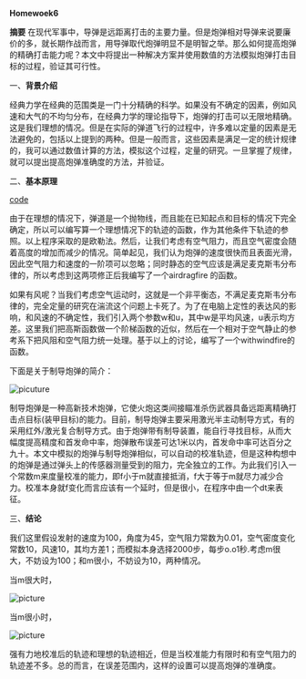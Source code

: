 **Homewoek6**

**摘要**
  在现代军事中，导弹是远距离打击的主要力量。但是炮弹相对导弹来说要廉价的多，就长期作战而言，用导弹取代炮弹明显不是明智之举。那么如何提高炮弹的精确打击能力呢？本文中将提出一种解决方案并使用数值的方法模拟炮弹打击目标的过程，验证其可行性。
  
  一、**背景介绍**

经典力学在经典的范围类是一门十分精确的科学。如果没有不确定的因素，例如风速和大气的不均匀分布，在经典力学的理论指导下，炮弹的打击可以无限地精确。这是我们理想的情况。但是在实际的弹道飞行的过程中，许多难以定量的因素是无法避免的，包括以上提到的两种。但是一般而言，这些因素是满足一定的统计规律的，我可以通过数值计算的方法，模拟这个过程，定量的研究。一旦掌握了规律，就可以提出提高炮弹准确度的方法，并验证。
  
二、**基本原理**

[code](https://raw.githubusercontent.com/Neoofchina/computationalphysics_N2013301020048/master/program/cannon.py)

由于在理想的情况下，弹道是一个抛物线，而且能在已知起点和目标的情况下完全确定，所以可以编写算一个理想情况下的轨迹的函数，作为其他条件下轨迹的参照。以上程序采取的是欧勒法。然后，让我们考虑有空气阻力，而且空气密度会随着高度的增加而减少的情况。简单起见，我们认为炮弹的速度很快而且表面光滑，因此空气阻力和速度的一阶项可以忽略；同时静态的空气应该是满足麦克斯韦分布律的，所以考虑到这两项修正后我编写了一个airdragfire
的函数。

如果有风呢？当我们考虑空气运动时，这就是一个非平衡态，不满足麦克斯韦分布律的，完全定量的研究在湍流这个问题上卡死了。为了在电脑上定性的表达风的影响，和风速的不确定性，我们引入两个参数w和u，其中w是平均风速，u表示均方差。这里我们把高斯函数做一个阶梯函数的近似，然后在一个相对于空气静止的参考系下把风阻和空气阻力统一处理。基于以上的讨论，编写了一个withwindfire的函数。

下面是关于制导炮弹的简介：

![picuture](https://raw.githubusercontent.com/Neoofchina/computationalphysics_N2013301020048/master/picture/t019d50b47914b23a81%5B1%5D.jpg)

制导炮弹是一种高新技术炮弹，它使火炮这类间接瞄准杀伤武器具备远距离精确打击点目标(装甲目标)的能力。目前，制导炮弹主要采用激光半主动制导方式，有的采用红外/激光复合制导方式。由于炮弹带有制导装置，能自行寻找目标，从而大幅度提高精度和首发命中率，炮弹散布误差可达1米以内，首发命中率可达百分之九十。本文中模拟的炮弹与制导炮弹相似，可以自动的校准轨迹，但是这种构想中的炮弹是通过弹头上的传感器测量受到的阻力，完全独立的工作。为此我们引入一个常数m来度量校准的能力，即f小于m就直接抵消，f大于等于m就尽力减少合力。校准本身就f变化而言应该有一个延时，但是很小，在程序中由一个dt来表征。

三、**结论**

我们这里假设发射的速度为100，角度为45，空气阻力常数为0.01，空气密度变化常数10，风速10，其均方差1；而模拟本身选择2000步，每步o.o1秒.考虑m很大，不妨设为100；和m很小，不妨设为10，两种情况。

当m很大时，

![picture](https://raw.githubusercontent.com/Neoofchina/computationalphysics_N2013301020048/master/picture/1.jpg)

当m很小时，

![picture](https://raw.githubusercontent.com/Neoofchina/computationalphysics_N2013301020048/master/picture/2.jpg)

强有力地校准后的轨迹和理想的轨迹相近，但是当校准能力有限时和有空气阻力的轨迹差不多。总的而言，在误差范围内，这样的设置可以提高炮弹的准确度。
